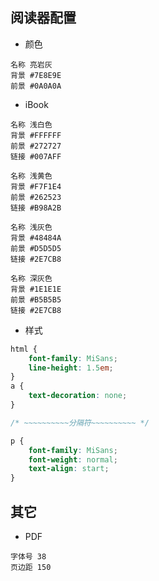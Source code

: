 ## 阅读器配置

- 颜色

```
名称 亮岩灰
背景 #7E8E9E
前景 #0A0A0A
```
- iBook
```
名称 浅白色
背景 #FFFFFF
前景 #272727
链接 #007AFF
```
```
名称 浅黄色
背景 #F7F1E4
前景 #262523
链接 #B98A2B
```
```
名称 浅灰色
背景 #48484A
前景 #D5D5D5
链接 #2E7CB8
```
```
名称 深灰色
背景 #1E1E1E
前景 #B5B5B5
链接 #2E7CB8
```


- 样式

```css
html {
    font-family: MiSans;
    line-height: 1.5em;
}
a {
    text-decoration: none;
}
```
```css
/* ~~~~~~~~~~分隔符~~~~~~~~~~ */
```
```css
p {
    font-family: MiSans;
    font-weight: normal;
    text-align: start;
}
```

## 其它

- PDF
```
字体号 38
页边距 150
```
